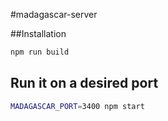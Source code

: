 #madagascar-server

##Installation

```sh
npm run build
```

## Run it on a desired port

```sh
MADAGASCAR_PORT=3400 npm start
```
